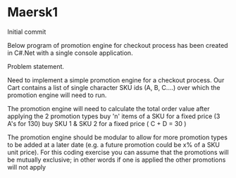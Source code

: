 # Maersk1
Initial commit

Below program of promotion engine for checkout process has been created in C#.Net with a single console application.

Problem statement.

Need to implement a simple promotion engine for a checkout process. 
Our Cart contains a list of single character SKU ids (A, B, C....) over which the promotion engine will need to run.

The promotion engine will need to calculate the total order value 
after applying the 2 promotion types buy 'n' items of a SKU for a fixed price
(3 A's for 130) buy SKU 1 & SKU 2 for a fixed price ( C + D = 30 )

The promotion engine should be modular to allow for more promotion
types to be added at a later date (e.g. a future promotion could be x% of a SKU unit price). 
For this coding exercise you can assume that the promotions will be mutually exclusive; 
in other words if one is applied the other promotions will not apply
